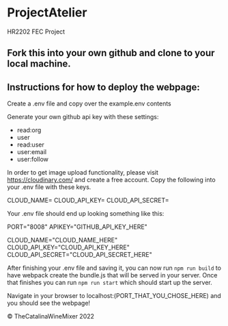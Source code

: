 # ProjectAtelier
HR2202 FEC Project

## Fork this into your own github and clone to your local machine. 

## Instructions for how to deploy the webpage:

Create a .env file and copy over the example.env contents

Generate your own github api key with these settings:
- read:org
- user
- read:user
- user:email
- user:follow

In order to get image upload functionality, please visit https://cloudinary.com/ and create a free account. 
Copy the following into your .env file with these keys. 

CLOUD_NAME=
CLOUD_API_KEY=
CLOUD_API_SECRET=

Your .env file should end up looking something like this:

PORT="8008"
APIKEY="GITHUB_API_KEY_HERE"

CLOUD_NAME="CLOUD_NAME_HERE"
CLOUD_API_KEY="CLOUD_API_KEY_HERE"
CLOUD_API_SECRET="CLOUD_API_SECRET_HERE"

After finishing your .env file and saving it, you can now run ```npm run build``` to have webpack create the bundle.js that will be served in your server.
Once that finishes you can run ```npm run start``` which should start up the server. 

Navigate in your browser to localhost:(PORT_THAT_YOU_CHOSE_HERE) and you should see the webpage!

© TheCatalinaWineMixer 2022
